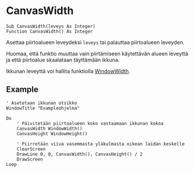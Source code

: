 <!--window-->
CanvasWidth
============

```eppabasic
Sub CanvasWidth(leveys As Integer)
Function CanvasWidth() As Integer
```

Asettaa piirtoalueen leveydeksi `leveys` tai palauttaa piirtoalueen leveyden.

Huomaa, että funktio muuttaa vain piirtämiseen käytettävän alueen leveyttä
ja että piirtoalue skaalataan täyttämään ikkuna.

Ikkunan leveyttä voi hallita funktiolla [WindowWidth](manual:windowwidth).

Example
----------
```eppabasic
' Asetetaan ikkunan otsikko
WindowTitle "Exampleohjelma"

Do
    ' Päivitetään piirtoalueen koko vastaamaan ikkunan kokoa
    CanvasWidth WindowWidth()
    CanvasHeight WindowHeight()

    ' Piirretään viiva vasemmasta yläkulmasta oikean laidan keskelle
    ClearScreen
    DrawLine 0, 0, CanvasWidth(), CanvasHeight() / 2
    DrawScreen
Loop
```
